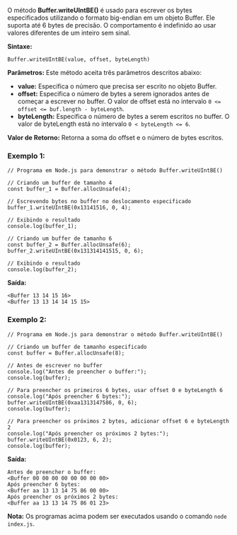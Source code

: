 O método **Buffer.writeUIntBE()** é usado para escrever os bytes especificados utilizando o formato big-endian em um objeto Buffer. Ele suporta até 6 bytes de precisão. O comportamento é indefinido ao usar valores diferentes de um inteiro sem sinal.

**Sintaxe:**

```
Buffer.writeUIntBE(value, offset, byteLength)
```

**Parâmetros:** Este método aceita três parâmetros descritos abaixo:

- **value:** Especifica o número que precisa ser escrito no objeto Buffer.
- **offset:** Especifica o número de bytes a serem ignorados antes de começar a escrever no buffer. O valor de offset está no intervalo `0 <= offset <= buf.length - byteLength`.
- **byteLength:** Especifica o número de bytes a serem escritos no buffer. O valor de byteLength está no intervalo `0 < byteLength <= 6`.

**Valor de Retorno:** Retorna a soma do offset e o número de bytes escritos.

### Exemplo 1:

```
// Programa em Node.js para demonstrar o método Buffer.writeUIntBE()

// Criando um buffer de tamanho 4
const buffer_1 = Buffer.allocUnsafe(4);

// Escrevendo bytes no buffer no deslocamento especificado
buffer_1.writeUIntBE(0x13141516, 0, 4);

// Exibindo o resultado
console.log(buffer_1);

// Criando um buffer de tamanho 6
const buffer_2 = Buffer.allocUnsafe(6);
buffer_2.writeUIntBE(0x131314141515, 0, 6);

// Exibindo o resultado
console.log(buffer_2);
```

**Saída:**

```
<Buffer 13 14 15 16>
<Buffer 13 13 14 14 15 15>
```

### Exemplo 2:

```
// Programa em Node.js para demonstrar o método Buffer.writeUIntBE()

// Criando um buffer de tamanho especificado
const buffer = Buffer.allocUnsafe(8);

// Antes de escrever no buffer
console.log("Antes de preencher o buffer:");
console.log(buffer);

// Para preencher os primeiros 6 bytes, usar offset 0 e byteLength 6
console.log("Após preencher 6 bytes:");
buffer.writeUIntBE(0xaa1313147586, 0, 6);
console.log(buffer);

// Para preencher os próximos 2 bytes, adicionar offset 6 e byteLength 2
console.log("Após preencher os próximos 2 bytes:");
buffer.writeUIntBE(0x0123, 6, 2);
console.log(buffer);
```

**Saída:**

```
Antes de preencher o buffer:
<Buffer 00 00 00 00 00 00 00 00>
Após preencher 6 bytes:
<Buffer aa 13 13 14 75 86 00 00>
Após preencher os próximos 2 bytes:
<Buffer aa 13 13 14 75 86 01 23>
```

**Nota:** Os programas acima podem ser executados usando o comando `node index.js`.


